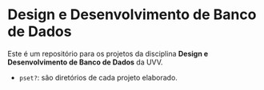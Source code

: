# Design e Desenvolvimento de Banco de Dados

Este é um repositório para os projetos da disciplina **Design e Desenvolvimento de Banco de Dados** da UVV.

* `pset?`: são diretórios de cada projeto elaborado.
